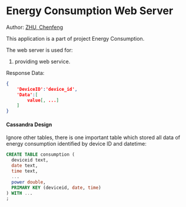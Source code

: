 Energy Consumption Web Server
=========================

Author: [ZHU, Chenfeng](http://about.me/zhuchenfeng)

This application is a part of project Energy Consumption.

The web server is used for:

1. providing web service.


Response Data:

``` json
{
    'DeviceID':'device_id',
    'Data':[
        value[, ...]
    ]
}
```


#### Cassandra Design

Ignore other tables, there is one important table which stored all data of energy consumption identified by device ID and datetime:

``` sql
CREATE TABLE consumption (
  deviceid text,
  date text,
  time text,
  ...
  power double,
  PRIMARY KEY (deviceid, date, time)
) WITH ...
;
```

